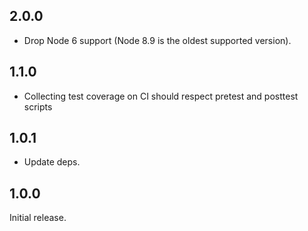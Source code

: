 ## 2.0.0

- Drop Node 6 support (Node 8.9 is the oldest supported version).

## 1.1.0

- Collecting test coverage on CI should respect pretest and posttest scripts

## 1.0.1

- Update deps.

## 1.0.0

Initial release.
